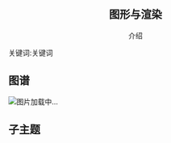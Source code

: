 <h2 align="center">图形与渲染</h2>
<p align="center">介绍</p>
<p">关键词:关键词</p>

## 图谱
![图片加载中...](https://github.com/gonglei007/GameDevMind/blob/main/exports/8.1.标题.png?raw=true)

## 子主题
